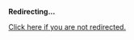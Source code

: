 <!DOCTYPE html>
<html>
<head>
<title>Redirecting...</title>
<link rel="canonical" href="http://blog.jle.im/entry/the-hamster-hotel-an-introduction-to-control-theory.md"/>
<meta http-equiv="content-type" content="text/html; charset=utf-8" />
<meta http-equiv="refresh" content="0; url=#{destination_path}" />
</head>
<body>
  <p><strong>Redirecting...</strong></p>
  <p><a href='http://blog.jle.im/entry/the-hamster-hotel-an-introduction-to-control-theory.md'>Click here if you are not redirected.</a></p>
  <script>
    document.location.href = "http://blog.jle.im/entry/the-hamster-hotel-an-introduction-to-control-theory.md";
  </script>
</body>
</html>
